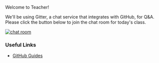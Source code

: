 Welcome to Teacher!

We'll be using Gitter, a chat service that integrates with GitHub, for Q&A. Please click the button below to join the chat room for today's class.

[![chat room](https://badges.gitter.im/githubteacher/fluffy-octo-guacamole.svg)](https://gitter.im/githubteacher/fluffy-octo-guacamole?utm_source=badge&utm_medium=badge&utm_campaign=pr-badge&utm_content=badge)


### Useful Links
- [GitHub Guides](https://thisIsAType.com)
